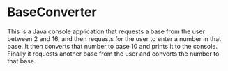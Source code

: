 # BaseConverter
This is a Java console application that requests a base from the user between 2 and 16, and then requests for the user to enter a number in that base. It then converts that number to base 10 and prints it to the console. Finally it requests another base from the user and converts the number to that base.
